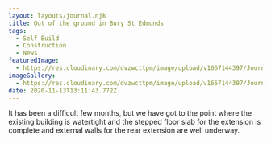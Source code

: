 ```yaml
---
layout: layouts/journal.njk
title: Out of the ground in Bury St Edmunds
tags:
  - Self Build
  - Construction
  - News
featuredImage:
  - https://res.cloudinary.com/dvzwcttpm/image/upload/v1667144397/Journals/RetroFirst-house-suffolk-Douglas-Architects_nxw9yv.jpg
imageGallery:
  - https://res.cloudinary.com/dvzwcttpm/image/upload/v1667144397/Journals/Green-architecture-suffolk-douglas-architects-01_dvb8cq.jpg
date: 2020-11-13T13:11:43.772Z
---
```

It has been a difficult few months, but we have got to the point where the existing building is watertight and the stepped floor slab for the extension is complete and external walls for the rear extension are well underway.